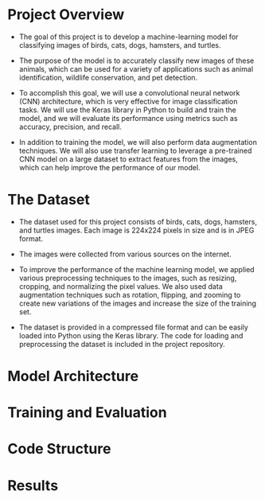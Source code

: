 # Project Overview
- The goal of this project is to develop a machine-learning model for classifying images of birds, cats, dogs, hamsters, and turtles.  

- The purpose of the model is to accurately classify new images of these animals, which can be used for a variety of applications such as animal identification, wildlife conservation, and pet detection.

- To accomplish this goal, we will use a convolutional neural network (CNN) architecture, which is very effective for image classification tasks. We will use the Keras library in Python to build and train the model, and we will evaluate its performance using metrics such as accuracy, precision, and recall.

- In addition to training the model, we will also perform data augmentation techniques. We will also use transfer learning to leverage a pre-trained CNN model on a large dataset to extract features from the images, which can help improve the performance of our model.

# The Dataset
- The dataset used for this project consists of birds, cats, dogs, hamsters, and turtles images. Each image is 224x224 pixels in size and is in JPEG format. 

- The images were collected from various sources on the internet.  

- To improve the performance of the machine learning model, we applied various preprocessing techniques to the images, such as resizing, cropping, and normalizing the pixel values. We also used data augmentation techniques such as rotation, flipping, and zooming to create new variations of the images and increase the size of the training set.

- The dataset is provided in a compressed file format and can be easily loaded into Python using the Keras library. The code for loading and preprocessing the dataset is included in the project repository.

# Model Architecture

# Training and Evaluation

# Code Structure

# Results
